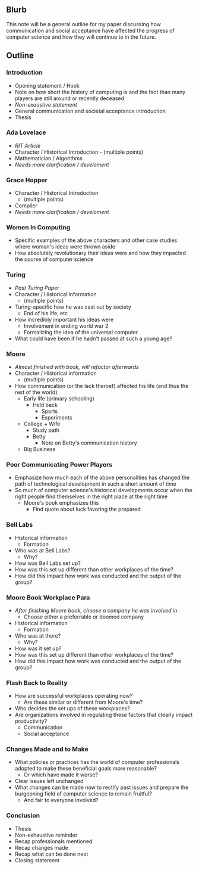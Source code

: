 ## Blurb
This note will be a general outline for my paper discussing how communication and social acceptance have affected the progress of computer science and how they will continue to in the future.

## Outline
### **Introduction**
- Opening statement / Hook
- Note on how short the history of computing is and the fact than many players are still around or recently deceased
- *Non-exaustive statement* 
- General communication and societal acceptance introduction
- Thesis
### **Ada Lovelace**
- *RIT Article*
- Character / Historical Introduction
		- (multiple points)
- Mathematician / Algorithms
- *Needs more clarification / develoment* 
### **Grace Hopper**
- Character / Historical Introduction 
	- (multiple points)
- Compiler
- *Needs more clarification / develoment* 
### **Women In Computing**
- Specific examples of the above characters and other case studies where woman's ideas were thrown aside
- How absolutely revolutionary their ideas were and how they impacted the course of computer science
### **Turing**
- *Past Turing Paper*
- Character / Historical information
	- (multiple points)
- Turing-specific how he was cast out by society
	- End of his life, etc
- How incredibly important his ideas were 
	- Involvement in ending world war 2
	- Formalizing the idea of the universal computer
- What could have been if he hadn't passed at such a young age?
### **Moore**
- *Almost finished with book, will refactor afterwards*
- Character / Historical information
	- (multiple points)
- How communication (or the lack theroef) affected his life (and thus the rest of the world)
	- Early life (primary schooling)
		- Held back
			- Sports
			- Experiments
	- College + Wife
		- Study path
		- Betty
			- Note on Betty's communication history
	- Big Business
### **Poor Communicating Power Players**
- Emphasize how much each of the above personalities has changed the path of technological development in such a short amount of time
- So much of computer science's historical developments occur when the right people find themselves in the right place at the right time
	- Moore's book emphasizes this
		- Find quote about luck favoring the prepared
### **Bell Labs**
- Historical information
	- Formation
- Who was at Bell Labs?
	- Why?
- How was Bell Labs set up?
- How was this set up different than other workplaces of the time?
- How did this impact how work was conducted and the output of the group?
### **Moore Book Workplace Para**
- *After finishing Moore book, choose a company he was involved in*
	- Choose either a preferrable or doomed company
- Historical information
	- Formation
- Who was at there?
	- Why?
- How was it set up?
- How was this set up different than other workplaces of the time?
- How did this impact how work was conducted and the output of the group?
### **Flash Back to Reality**
- How are successful workplaces operating now?
	- Are these similar or different from Moore's time?
- Who decides the set ups of these workplaces?
- Are organizations involved in regulating these factors that clearly impact productivity?
	- Communication
	- Social acceptance
### **Changes Made and to Make**
- What policies or practices has the world of computer professionals adopted to make these beneficial goals more reasonable?
	- Or which have made it worse?
- Clear issues left unchanged
- What changes can be made now to rectify past issues and prepare the burgeoning field of computer science to remain fruitful?
	- And fair to everyone involved?
### **Conclusion**
- Thesis
- Non-exhaustive reminder
- Recap professionals mentioned
- Recap changes made
- Recap what can be done next
- Closing statement
